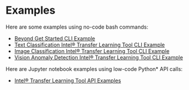 # Examples

Here are some examples using no-code bash commands:

* [Beyond Get Started CLI Example](cli/README.md)
* [Text Classification Intel® Transfer Learning Tool CLI Example](cli/text_classification.md)
* [Image Classification Intel® Transfer Learning Tool CLI Example](cli/image_classification.md)
* [Vision Anomaly Detection Intel® Transfer Learning Tool CLI Example](cli/image_anomaly_detection.md)

Here are Jupyter notebook examples using low-code Python\* API calls:

* [Intel® Transfer Learning Tool API Examples](../notebooks/README.md)
